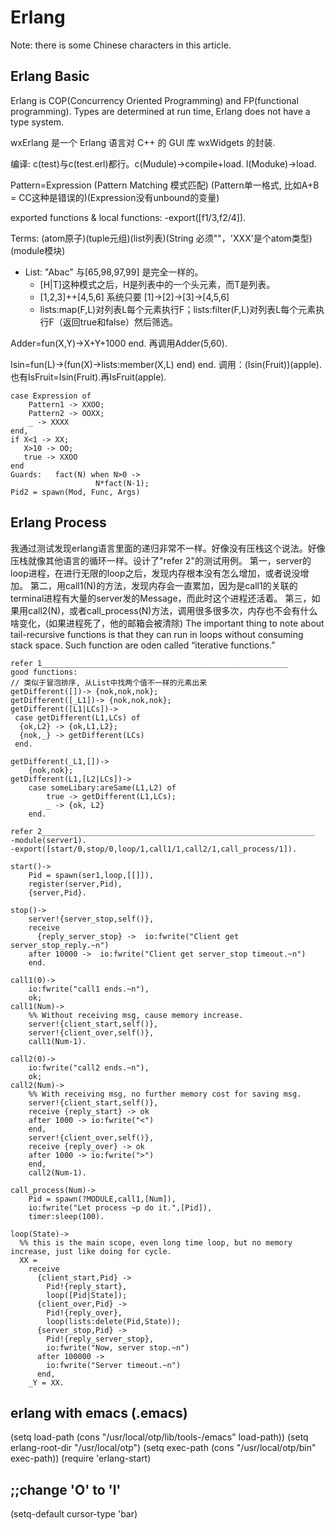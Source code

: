 # Erlang

Note: there is some Chinese characters in this article.

## Erlang Basic

Erlang is COP(Concurrency Oriented Programming) and FP(functional programming). Types are determined at run time, Erlang does not have a type system.

wxErlang 是一个 Erlang 语言对 C++ 的 GUI 库 wxWidgets 的封装.

编译: c(test)与c(test.erl)都行。c(Mudule)->compile+load.  l(Moduke)->load.

Pattern=Expression (Pattern Matching 模式匹配) (Pattern单一格式, 比如A+B = CC这种是错误的)(Expression没有unbound的变量)

exported functions & local functions: -export([f1/3,f2/4]).

Terms: (atom原子)(tuple元组)(list列表)(String 必须""，'XXX'是个atom类型)(module模块) 


- List: "Abac" 与[65,98,97,99] 是完全一样的。
    - [H|T]这种模式之后，H是列表中的一个头元素，而T是列表。
    - [1,2,3]++[4,5,6] 系统只要  [1]->[2]->[3]->[4,5,6]
    - lists:map(F,L)对列表L每个元素执行F；lists:filter(F,L)对列表L每个元素执行F（返回true和false）然后筛选。

Adder=fun(X,Y)->X+Y+1000 end.  再调用Adder(5,60).

Isin=fun(L)->(fun(X)->lists:member(X,L) end) end.
调用：(Isin(Fruit))(apple). 也有IsFruit=Isin(Fruit).再IsFruit(apple).

```
case Expression of
    Pattern1 -> XXOO;
    Pattern2 -> OOXX;
    _ -> XXXX
end,
if X<1 -> XX;
   X>10 -> OO;
   true -> XXOO
end
Guards:   fact(N) when N>0 -> 
                   N*fact(N-1);
Pid2 = spawn(Mod, Func, Args)
```

## Erlang Process

我通过测试发现erlang语言里面的递归非常不一样。好像没有压栈这个说法。好像压栈就像其他语言的循环一样。设计了"refer 2"的测试用例。
第一，server的loop进程，在进行无限的loop之后，发现内存根本没有怎么增加，或者说没增加。
第二，用call1(N)的方法，发现内存会一直累加，因为是call1的关联的terminal进程有大量的server发的Message，而此时这个进程还活着。
第三，如果用call2(N)，或者call_process(N)方法，调用很多很多次，内存也不会有什么啥变化，(如果进程死了，他的邮箱会被清除)
The important thing to note about tail-recursive functions is that they can run in loops without consuming stack space. Such function are oden called “iterative functions.”

```
refer 1_______________________________________________________
good functions:
// 类似于冒泡排序, 从List中找两个值不一样的元素出来
getDifferent([])-> {nok,nok,nok};
getDifferent([_L1])-> {nok,nok,nok};
getDifferent([L1|LCs])->
 case getDifferent(L1,LCs) of 
  {ok,L2} -> {ok,L1,L2};
  {nok,_} -> getDifferent(LCs)
 end.

getDifferent(_L1,[])->
    {nok,nok};
getDifferent(L1,[L2|LCs])->
    case someLibary:areSame(L1,L2) of 
        true -> getDifferent(L1,LCs);
        _ -> {ok, L2}
    end.
```

```
refer 2_____________________________________________________________
-module(server1).
-export([start/0,stop/0,loop/1,call1/1,call2/1,call_process/1]).

start()->
    Pid = spawn(ser1,loop,[[]]),
    register(server,Pid),
    {server,Pid}.

stop()->
    server!{server_stop,self()},
    receive  
      {reply_server_stop} ->  io:fwrite("Client get server_stop_reply.~n")
    after 10000 ->  io:fwrite("Client get server_stop timeout.~n")
    end.
    
call1(0)-> 
    io:fwrite("call1 ends.~n"),
    ok;
call1(Num)-> 
    %% Without receiving msg, cause memory increase.
    server!{client_start,self()},
    server!{client_over,self()},
    call1(Num-1).
    
call2(0)->
    io:fwrite("call2 ends.~n"),
    ok;
call2(Num)->
    %% With receiving msg, no further memory cost for saving msg.
    server!{client_start,self()},
    receive {reply_start} -> ok
    after 1000 -> io:fwrite("<")
    end,
    server!{client_over,self()},
    receive {reply_over} -> ok
    after 1000 -> io:fwrite(">")
    end,
    call2(Num-1).
    
call_process(Num)->
    Pid = spawn(?MODULE,call1,[Num]),
    io:fwrite("Let process ~p do it.",[Pid]),
    timer:sleep(100).
    
loop(State)->
  %% this is the main scope, even long time loop, but no memory increase, just like doing for cycle.
  XX = 
    receive 
      {client_start,Pid} ->
        Pid!{reply_start},
        loop([Pid|State]);
      {client_over,Pid} ->
        Pid!{reply_over},
        loop(lists:delete(Pid,State));
      {server_stop,Pid} ->
        Pid!{reply_server_stop},
        io:fwrite("Now, server stop.~n")
      after 100000 ->
        io:fwrite("Server timeout.~n")
      end,
    _Y = XX.
```

## erlang with emacs (.emacs)

(setq load-path (cons  "/usr/local/otp/lib/tools-<ToolsVer>/emacs" load-path))
(setq erlang-root-dir "/usr/local/otp")
(setq exec-path (cons "/usr/local/otp/bin" exec-path))
(require 'erlang-start)

## ;;change 'O' to 'l'

(setq-default cursor-type 'bar)
